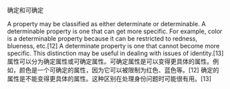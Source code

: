 
确定和可确定

A property may be classified as either determinate or determinable. A determinable property is one that can get more specific. For example, color is a determinable property because it can be restricted to redness, blueness, etc.[12] A determinate property is one that cannot become more specific. This distinction may be useful in dealing with issues of identity.[13]
属性可以分为确定属性或可确定属性。可确定属性是可以变得更具体的属性。例如，颜色是一个可确定的属性，因为它可以被限制为红色、蓝色等。[12] 确定的属性是不能变得更具体的属性。这种区别在处理身份问题时可能很有用。[13]
